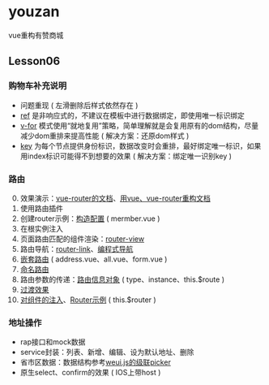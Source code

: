 # youzan
vue重构有赞商城

## Lesson06

### 购物车补充说明
+ 问题重现 ( 左滑删除后样式依然存在 )
+ [ref](https://cn.vuejs.org/v2/api/#ref) 是非响应式的，不建议在模板中进行数据绑定，即使用唯一标识绑定
+ [v-for](https://cn.vuejs.org/v2/guide/list.html#key) 模式使用“就地复用”策略，简单理解就是会复用原有的dom结构，尽量减少dom重排来提高性能 ( 解决方案：还原dom样式 )
+ [key](https://cn.vuejs.org/v2/api/#key) 为每个节点提供身份标识，数据改变时会重排，最好绑定唯一标识，如果用index标识可能得不到想要的效果 ( 解决方案：绑定唯一识别key )

### 路由
0. 效果演示：[vue-router的文档](https://router.vuejs.org/zh-cn/)、[用vue、vue-router重构文档](https://github.com/tonyfree/vue-router-gitbook)
1. 使用路由插件
2. 创建router示例：[构造配置](https://router.vuejs.org/zh-cn/api/options.html) ( mermber.vue )
3. 在根实例注入
4. 页面路由匹配的组件渲染：[router-view](https://router.vuejs.org/zh-cn/api/router-view.html)
5. 路由导航：[router-link](https://router.vuejs.org/zh-cn/api/router-link.html)、[编程式导航](https://router.vuejs.org/zh-cn/essentials/navigation.html)
6. [嵌套路由](https://router.vuejs.org/zh-cn/essentials/nested-routes.html) ( address.vue、all.vue、form.vue )
7. [命名路由](https://router.vuejs.org/zh-cn/essentials/named-routes.html)
8. 路由参数的传递：[路由信息对象](https://router.vuejs.org/zh-cn/api/route-object.html) ( type、instance、this.$route )
9. [过渡效果](https://router.vuejs.org/zh-cn/advanced/transitions.html)
10. [对组件的注入](https://router.vuejs.org/zh-cn/api/component-injections.html)、[Router示例](https://router.vuejs.org/zh-cn/api/router-instance.html) ( this.$router )

### 地址操作
+ rap接口和mock数据
+ service封装：列表、新增、编辑、设为默认地址、删除
+ 省市区数据：数据结构参考[weui.js的级联picker](https://github.com/Tencent/weui.js/blob/master/docs/component/picker.md)
+ 原生select、confirm的效果 ( IOS上带host )